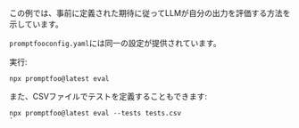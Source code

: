 この例では、事前に定義された期待に従ってLLMが自分の出力を評価する方法を示しています。

`promptfooconfig.yaml`には同一の設定が提供されています。

実行:

```
npx promptfoo@latest eval
```

また、CSVファイルでテストを定義することもできます:

```
npx promptfoo@latest eval --tests tests.csv
`
